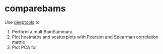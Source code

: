 # comparebams

Use [deeptools](https://deeptools.readthedocs.io/en/develop/index.html) to 

1. Perform a multiBamSummary
1. Plot heatmaps and scatterplots with Pearson and Spearman correlation metric
1. Plot PCA for
